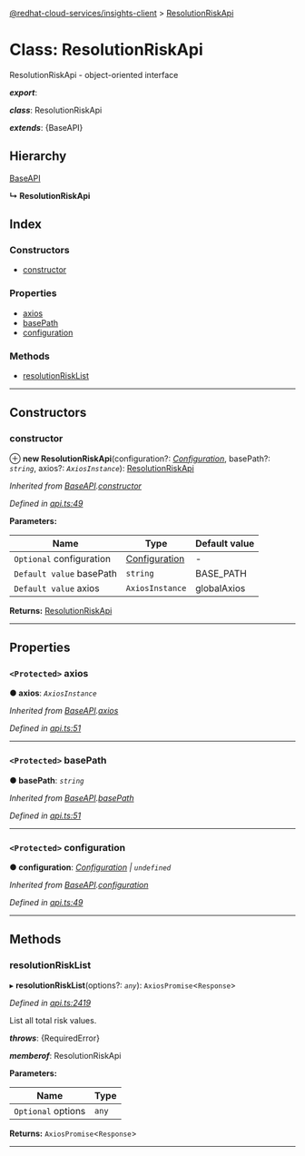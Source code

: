 [@redhat-cloud-services/insights-client](../README.md) > [ResolutionRiskApi](../classes/resolutionriskapi.md)

# Class: ResolutionRiskApi

ResolutionRiskApi - object-oriented interface

*__export__*: 

*__class__*: ResolutionRiskApi

*__extends__*: {BaseAPI}

## Hierarchy

 [BaseAPI](baseapi.md)

**↳ ResolutionRiskApi**

## Index

### Constructors

* [constructor](resolutionriskapi.md#constructor)

### Properties

* [axios](resolutionriskapi.md#axios)
* [basePath](resolutionriskapi.md#basepath)
* [configuration](resolutionriskapi.md#configuration)

### Methods

* [resolutionRiskList](resolutionriskapi.md#resolutionrisklist)

---

## Constructors

<a id="constructor"></a>

###  constructor

⊕ **new ResolutionRiskApi**(configuration?: *[Configuration](configuration.md)*, basePath?: *`string`*, axios?: *`AxiosInstance`*): [ResolutionRiskApi](resolutionriskapi.md)

*Inherited from [BaseAPI](baseapi.md).[constructor](baseapi.md#constructor)*

*Defined in [api.ts:49](https://github.com/RedHatInsights/javascript-clients/blob/master/packages/insights/api.ts#L49)*

**Parameters:**

| Name | Type | Default value |
| ------ | ------ | ------ |
| `Optional` configuration | [Configuration](configuration.md) | - |
| `Default value` basePath | `string` |  BASE_PATH |
| `Default value` axios | `AxiosInstance` |  globalAxios |

**Returns:** [ResolutionRiskApi](resolutionriskapi.md)

___

## Properties

<a id="axios"></a>

### `<Protected>` axios

**● axios**: *`AxiosInstance`*

*Inherited from [BaseAPI](baseapi.md).[axios](baseapi.md#axios)*

*Defined in [api.ts:51](https://github.com/RedHatInsights/javascript-clients/blob/master/packages/insights/api.ts#L51)*

___
<a id="basepath"></a>

### `<Protected>` basePath

**● basePath**: *`string`*

*Inherited from [BaseAPI](baseapi.md).[basePath](baseapi.md#basepath)*

*Defined in [api.ts:51](https://github.com/RedHatInsights/javascript-clients/blob/master/packages/insights/api.ts#L51)*

___
<a id="configuration"></a>

### `<Protected>` configuration

**● configuration**: *[Configuration](configuration.md) \| `undefined`*

*Inherited from [BaseAPI](baseapi.md).[configuration](baseapi.md#configuration)*

*Defined in [api.ts:49](https://github.com/RedHatInsights/javascript-clients/blob/master/packages/insights/api.ts#L49)*

___

## Methods

<a id="resolutionrisklist"></a>

###  resolutionRiskList

▸ **resolutionRiskList**(options?: *`any`*): `AxiosPromise`<`Response`>

*Defined in [api.ts:2419](https://github.com/RedHatInsights/javascript-clients/blob/master/packages/insights/api.ts#L2419)*

List all total risk values.

*__throws__*: {RequiredError}

*__memberof__*: ResolutionRiskApi

**Parameters:**

| Name | Type |
| ------ | ------ |
| `Optional` options | `any` |

**Returns:** `AxiosPromise`<`Response`>

___

